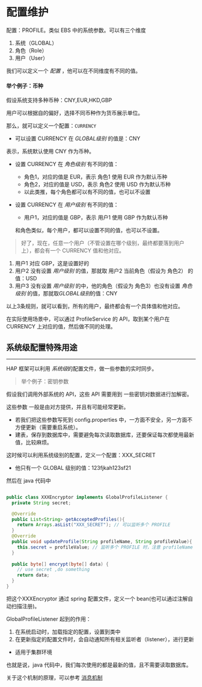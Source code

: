# 配置维护

配置：PROFILE。类似 EBS 中的系统参数。可以有三个维度
1. 系统（GLOBAL）
2. 角色（Role）
3. 用户（User）

我们可以定义一个 *配置* ，他可以在不同维度有不同的值。

#### 举个例子：币种

假设系统支持多种币种：CNY,EUR,HKD,GBP

用户可以根据自的偏好，选择不同币种作为货币展示单位。

那么，就可以定义一个配置：`CURRENCY`

* 可以设置 CURRENCY 在 *GLOBAL级别* 的值是：CNY

表示，系统默认使用 CNY 作为币种。

* 设置 CURRENCY 在 *角色级别* 有不同的值：
  * 角色1，对应的值是 EUR，表示 角色1 使用 EUR 作为默认币种
  * 角色2，对应的值是 USD，表示 角色2 使用 USD 作为默认币种
  * 以此类推，每个角色都可以有不同的值，也可以不设置

* 设置 CURRENCY 在 *用户级别* 有不同的值：
  * 用户1，对应的值是 GBP，表示 用户1 使用 GBP 作为默认币种

  和角色类似，每个用户，都可以设置不同的值，也可以不设置。

> 好了，现在，任意一个用户（不管设置在哪个级别，最终都要落到用户上），都会有一个 CURRENCY 值和他对应。

1. 用户1 对应 GBP，这是设置好的
2. 用户2 没有设置 *用户级别* 的值，那就取 用户2 当前角色（假设为 角色2） 的值：USD
3. 用户3 没有设置 *用户级别* 的中，他的角色（假设为 角色3）也没有设置 *角色级别* 的值，那就取*GLOBAL级别*的值：CNY

以上3条规则，就可以看到，所有的用户，最终都会有一个具体值和他对应。

在实际使用场景中，可以通过 ProfileService 的 API，取到某个用户在 CURRENCY 上对应的值，然后做不同的处理。




## 系统级配置特殊用途
***

HAP 框架可以利用 *系统级*的配置文件，做一些参数的实时同步。

> 举个例子：密钥参数

假设我们调用外部系统的 API，这些 API 需要用到 一些密钥对数据进行加解密。

这些参数 一般是由对方提供，并且有可能经常更新。

* 若我们把这些参数写死到 config.properties 中，一方面不安全，另一方面不方便更新（需要重启系统）。
* 建表，保存到数据库中，需要避免每次读取数据库，还要保证每次都使用最新值，比较麻烦。

这时候可以利用系统级别的配置，定义一个配置：XXX_SECRET
* 他只有一个 GLOBAL 级别的值：123fjkah123sf21

然后在 java 代码中
```java

public class XXXEncryptor implements GlobalProfileListener {
  private String secret;

  @Override
  public List<String> getAcceptedProfiles(){
    return Arrays.asList("XXX_SECRET"); // 可以监听多个 PROFILE
  }
  @Override
  public void updateProfile(String profileName, String profileValue){
    this.secret = profileValue; // 监听多个 PROFILE 时，注意 profileName 会不同
  }
  
  public byte[] encrypt(byte[] data) {
    // use secret ,do something
    return data;
  }
}

```

把这个XXXEncryptor 通过 spring 配置文件，定义一个 bean(也可以通过注解自动扫描注册)。

GlobalProfileListener 起到的作用：
1. 在系统启动时，加载指定的配置，设置到类中
2. 在更新指定的配置文件时，会自动通知所有相关监听者（listener），进行更新
  * 适用于集群环境 

也就是说，java 代码中，我们每次使用的都是最新的值，且不需要读取数据库。

关于这个机制的原理，可以参考 [消息机制](message.md)
